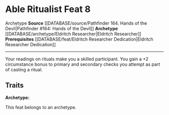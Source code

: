 ﻿---
actions: null
cost: null
element: null
feat: Able Ritualist
frequency: null
heighten_level: null
id: '2662'
level: '8'
name: Able Ritualist
prerequisite: '[[DATABASE/feat/Eldritch Researcher Dedication|Eldritch Researcher
  Dedication]]'
rarity: Common
requirement: null
rus_type_level: null
school: null
source: '[[DATABASE/source/Pathfinder 164. Hands of the Devil|Pathfinder #164: Hands
  of the Devil]]'
subcategory: null
trait:
- '[[DATABASE/trait/Archetype|Archetype]]'
trigger: null
type: Feat

---
# Able Ritualist <span class="item-type">Feat 8</span>

<span class="item-trait">Archetype</span>
**Source** [[DATABASE/source/Pathfinder 164. Hands of the Devil|Pathfinder #164: Hands of the Devil]]
**Archetype** [[DATABASE/archetype/Eldritch Researcher|Eldritch Researcher]]
**Prerequisites** [[DATABASE/feat/Eldritch Researcher Dedication|Eldritch Researcher Dedication]]

---
Your readings on rituals make you a skilled participant. You gain a +2 circumstance bonus to primary and secondary checks you attempt as part of casting a ritual.

## Traits

**Archetype:**

This feat belongs to an archetype.